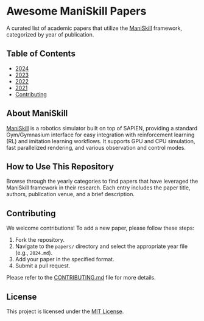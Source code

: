 # Awesome ManiSkill Papers

A curated list of academic papers that utilize the [ManiSkill](https://github.com/haosulab/ManiSkill) framework, categorized by year of publication.

## Table of Contents

- [2024](./2024.md)
- [2023](./2023.md)
- [2022](./2022.md)
- [2021](./2021.md)
- [Contributing](#contributing)

## About ManiSkill

[ManiSkill](https://github.com/haosulab/ManiSkill) is a robotics simulator built on top of SAPIEN, providing a standard Gym/Gymnasium interface for easy integration with reinforcement learning (RL) and imitation learning workflows. It supports GPU and CPU simulation, fast parallelized rendering, and various observation and control modes.

## How to Use This Repository

Browse through the yearly categories to find papers that have leveraged the ManiSkill framework in their research. Each entry includes the paper title, authors, publication venue, and a brief description.

## Contributing

We welcome contributions! To add a new paper, please follow these steps:

1. Fork the repository.
2. Navigate to the `papers/` directory and select the appropriate year file (e.g., `2024.md`).
3. Add your paper in the specified format.
4. Submit a pull request.

Please refer to the [CONTRIBUTING.md](./CONTRIBUTING.md) file for more details.

## License

This project is licensed under the [MIT License](./LICENSE).
